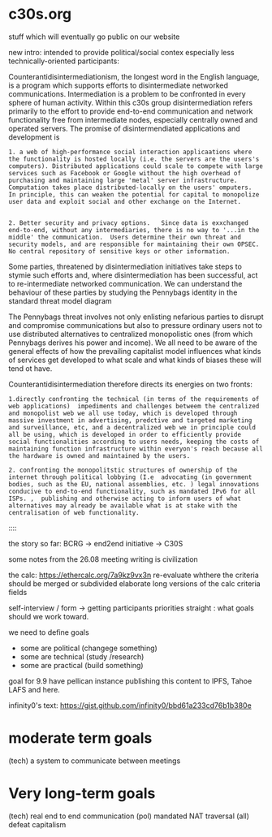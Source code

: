 # c30s.org
stuff which will eventually go public on our website

new intro: intended to provide political/social contex especially less technically-oriented participants:

Counterantidisintermediationism, the longest word in the English language, is a  program which supports efforts to disintermediate networked communications.   Intermediation is a problem to be confronted in every sphere of human activity. Within this c30s group disintermediation refers primarily to the effort to provide end-to-end communication and network functionality free from intermediate nodes, especially centrally owned and operated servers.  The promise of disintermendiated applications and development is  

    1. a web of high-performance social interaction applicaations where the functionality is hosted locally (i.e. the servers are the users's computers). Distributed applications could scale to compete with large services such as Facebook or Google without the high overhead of purchasing and maintaining large 'metal' server infrastructure.  Computation takes place distributed-locally on the users' omputers.  In principle, this can weaken the potential for capital to monopolize user data and exploit social and other exchange on the Internet.   


    2. Better security and privacy options.   Since data is exxchanged end-to-end, without any intermediaries, there is no way to '...in the middle' the communication.  Users determine their own threat and security models, and are responsible for maintaining their own OPSEC. No central repository of sensitive keys or other information.


Some parties, threatened by disintermediation initiatives take steps to stymie such efforts and, where disintermediation has been successful, act to re-intermediate networked communication.  We can understand the behaviour of these parties by studying the Pennybags identity in the standard threat model diagram  

The Pennybags threat involves not only enlisting nefarious parties to disrupt and compromise communications but also to pressure ordinary users not to use distributed alternatives to centralized monopolistic ones (from which Pennybags derives his power and income).  We all need to be aware of the general effects of how the prevailing capitalist model influences what kinds of services get developed to what scale and what kinds of biases these will tend ot have.  

Counterantidisintermediation therefore directs its energies on two fronts:

    1.directly confronting the technical (in terms of the requirements of web applications)  impediments and challenges betweem the centralized and monopolist web we all use today, which is developed through massive investment in advertising, predctive and targeted marketing and surveillance, etc, and a decentralized web we in principle could all be using, which is developed in order to efficiently provide social functionalities according to users needs, keeping the costs of maintaining function infrastructure within everyon's reach because all the hardware is owned and maintained by the users.  

    2. confronting the monopolitstic structures of ownership of the internet through political lobbying (I.e  advocating (in government bodies, such as the EU, national assemblies, etc. ) legal innovations conducive to end-to-end functionality, such as mandated IPv6 for all ISPs. ,  publishing and otherwise acting to inform users of what alternatives may already be available what is at stake with the centralisation of web functionality.

::::

the story so far: BCRG -> end2end initiative -> C30S

some notes from the 26.08 meeting
writing is civilization

the calc: https://ethercalc.org/7a9kz9vx3n 
re-evaluate whthere the criteria should be merged or subdivided
elaborate long versions of the calc criteria fields

self-interview / form -> getting participants priorities straight : what goals should we work toward.

we need to define goals
  - some are political (changege something)
  - some are technical (study /research)
  - some are practical (build something)

goal for 9.9 have pellican instance publishing  this content to IPFS, Tahoe LAFS and here. 

infinity0's text: https://gist.github.com/infinity0/bbd61a233cd76b1b380e


# moderate term goals

(tech) a system to  communicate between meetings



# Very long-term goals
(tech) real end to end communication
(pol) mandated NAT traversal
(all) defeat capitalism
